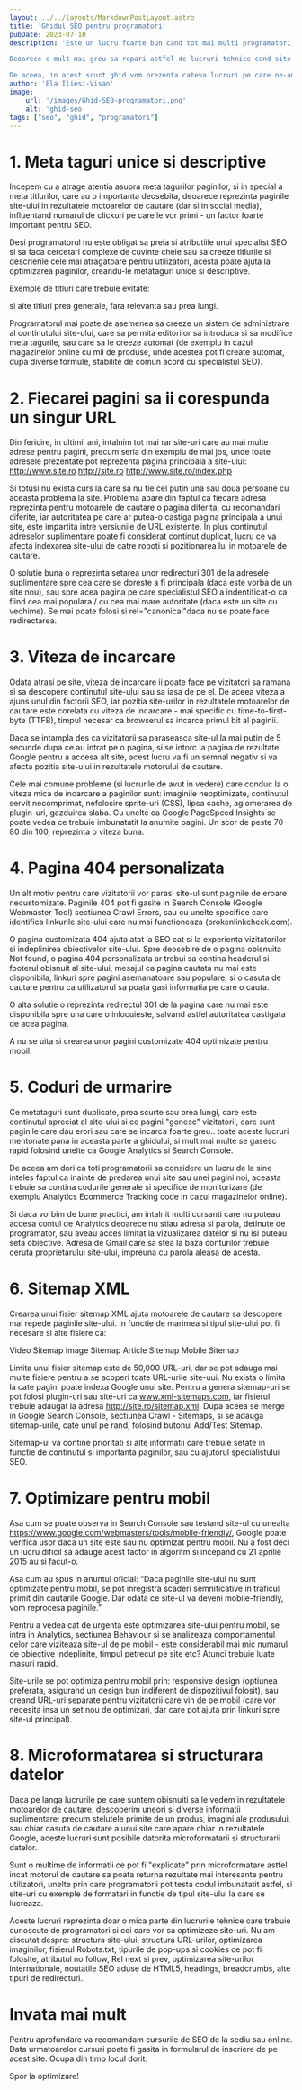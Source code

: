 ```yaml
---
layout: ../../layouts/MarkdownPostLayout.astro
title: 'Ghidul SEO pentru programatori'
pubDate: 2023-07-10
description: 'Este un lucru foarte bun cand tot mai multi programatori, si o parte tot mai mare a CMS-urilor, pun baza optimizarii site-urilor pentru motoarele de cautare, inca de la construirea lor.

Deoarece e mult mai greu sa repari astfel de lucruri tehnice cand site-ul a inceput sa primeasca vizitatori, decat daca s-ar asigura o buna accesibilitate si arhitectura a site-ului chiar de la inceput.

De aceea, in acest scurt ghid vom prezenta cateva lucruri pe care ne-am dori ca toti programatorii sa le cunoasca si sa le respecte la construirea site-urilor: un cod al bunelor practici pentru SEO.'
author: 'Ela Iliesi-Visan'
image:
    url: '/images/Ghid-SEO-programatori.png'
    alt: 'ghid-seo'
tags: ["seo", "ghid", "programatori"]
---
```


# 1. Meta taguri unice si descriptive

Incepem cu a atrage atentia asupra meta tagurilor paginilor, si in special a meta titlurilor, care au o importanta deosebita, deoarece reprezinta paginile site-ului in rezultatele motoarelor de cautare (dar si in social media), influentand numarul de clickuri pe care le vor primi - un factor foarte important pentru SEO.

Desi programatorul nu este obligat sa preia si atributiile unui specialist SEO si sa faca cercetari complexe de cuvinte cheie sau sa creeze titlurile si descrierile cele mai atragatoare pentru utilizatori, acesta poate ajuta la optimizarea paginilor, creandu-le metataguri unice si descriptive.

Exemple de titluri care trebuie evitate:
<title>Home</title>
<title>Brand.ro</title>
si alte titluri prea generale, fara relevanta sau prea lungi.

Programatorul mai poate de asemenea sa creeze un sistem de administrare al continutului site-ului, care sa permita editorilor sa introduca si sa modifice meta tagurile, sau care sa le creeze automat (de exemplu in cazul magazinelor online cu mii de produse, unde acestea pot fi create automat, dupa diverse formule, stabilite de comun acord cu specialistul SEO).

# 2. Fiecarei pagini sa ii corespunda un singur URL

Din fericire, in ultimii ani, intalnim tot mai rar site-uri care au mai multe adrese pentru pagini, precum seria din exemplu de mai jos, unde toate adresele prezentate pot reprezenta pagina principala a site-ului:
http://www.site.ro
http://site.ro
http://www.site.ro/index.php

Si totusi nu exista curs la care sa nu fie cel putin una sau doua persoane cu aceasta problema la site. Problema apare din faptul ca fiecare adresa reprezinta pentru motoarele de cautare o pagina diferita, cu recomandari diferite, iar autoritatea pe care ar putea-o castiga pagina principala a unui site, este impartita intre versiunile de URL existente. In plus continutul adreselor suplimentare poate fi considerat continut duplicat, lucru ce va afecta indexarea site-ului de catre roboti si pozitionarea lui in motoarele de cautare.

O solutie buna o reprezinta setarea unor redirecturi 301 de la adresele suplimentare spre cea care se doreste a fi principala (daca este vorba de un site nou), sau spre acea pagina pe care specialistul SEO a indentificat-o ca fiind cea mai populara / cu cea mai mare autoritate (daca este un site cu vechime). Se mai poate folosi si rel="canonical"daca nu se poate face redirectarea.

# 3. Viteza de incarcare

Odata atrasi pe site, viteza de incarcare ii poate face pe vizitatori sa ramana si sa descopere continutul site-ului sau sa iasa de pe el. De aceea viteza a ajuns unul din factorii SEO, iar pozitia site-urilor in rezultatele motoarelor de cautare este corelata cu viteza de incarcare - mai specific cu time-to-first-byte (TTFB), timpul necesar ca browserul sa incarce primul bit al paginii.

Daca se intampla des ca vizitatorii sa paraseasca site-ul la mai putin de 5 secunde dupa ce au intrat pe o pagina, si se intorc la pagina de rezultate Google pentru a accesa alt site, acest lucru va fi un semnal negativ si va afecta pozitia site-ului in rezultatele motorului de cautare.

Cele mai comune probleme (si lucrurile de avut in vedere) care conduc la o viteza mica de incarcare a paginilor sunt: imaginile neoptimizate, continutul servit necomprimat, nefolosire sprite-uri (CSS), lipsa cache, aglomerarea de plugin-uri, gazduirea slaba. Cu unelte ca Google PageSpeed Insights se poate vedea ce trebuie imbunatatit la anumite pagini. Un scor de peste 70-80 din 100, reprezinta o viteza buna.

# 4. Pagina 404 personalizata

Un alt motiv pentru care vizitatorii vor parasi site-ul sunt paginile de eroare necustomizate. Paginile 404 pot fi gasite in Search Console (Google Webmaster Tool) sectiunea Crawl Errors, sau cu unelte specifice care identifica linkurile site-ului care nu mai functioneaza (brokenlinkcheck.com).

O pagina customizata 404 ajuta atat la SEO cat si la experienta vizitatorilor si indeplinirea obiectivelor site-ului. Spre deosebire de o pagina obisnuita Not found, o pagina 404 personalizata ar trebui sa contina headerul si footerul obisnuit al site-ului, mesajul ca pagina cautata nu mai este disponibila, linkuri spre pagini asemanatoare sau populare, si o casuta de cautare pentru ca utilizatorul sa poata gasi informatia pe care o cauta.

O alta solutie o reprezinta redirectul 301 de la pagina care nu mai este disponibila spre una care o inlocuieste, salvand astfel autoritatea castigata de acea pagina.

A nu se uita si crearea unor pagini customizate 404 optimizate pentru mobil.

# 5. Coduri de urmarire

Ce metataguri sunt duplicate, prea scurte sau prea lungi, care este continutul apreciat al site-ului si ce pagini "gonesc" vizitatorii, care sunt paginile care dau erori sau care se incarca foarte greu.. toate aceste lucruri mentonate pana in aceasta parte a ghidului, si mult mai multe se gasesc rapid folosind unelte ca Google Analytics si Search Console.

De aceea am dori ca toti programatorii sa considere un lucru de la sine inteles faptul ca inainte de predarea unui site sau unei pagini noi, aceasta trebuie sa contina codurile generale si specifice de monitorizare (de exemplu Analytics Ecommerce Tracking code in cazul magazinelor online).

Si daca vorbim de bune practici, am intalnit multi cursanti care nu puteau accesa contul de Analytics deoarece nu stiau adresa si parola, detinute de programator, sau aveau acces limitat la vizualizarea datelor si nu isi puteau seta obiective. Adresa de Gmail care sa stea la baza conturilor trebuie ceruta proprietarului site-ului, impreuna cu parola aleasa de acesta.

# 6. Sitemap XML

Crearea unui fisier sitemap XML ajuta motoarele de cautare sa descopere mai repede paginile site-ului. In functie de marimea si tipul site-ului pot fi necesare si alte fisiere ca:

Video Sitemap
Image Sitemap
Article Sitemap
Mobile Sitemap

Limita unui fisier sitemap este de 50,000 URL-uri, dar se pot adauga mai multe fisiere pentru a se acoperi toate URL-urile site-uui. Nu exista o limita la cate pagini poate indexa Google unui site.
Pentru a genera sitemap-uri se pot folosi plugin-uri sau site-uri ca www.xml-sitemaps.com, iar fisierul trebuie adaugat la adresa http://site.ro/sitemap.xml. Dupa aceea se merge in Google Search Console, sectiunea Crawl - Sitemaps, si se adauga sitemap-urile, cate unul pe rand, folosind butonul Add/Test Sitemap.

Sitemap-ul va contine prioritati si alte informatii care trebuie setate in functie de continutul si importanta paginilor, sau cu ajutorul specialistului SEO.


# 7. Optimizare pentru mobil

Asa cum se poate observa in Search Console sau testand site-ul cu unealta https://www.google.com/webmasters/tools/mobile-friendly/, Google poate verifica usor daca un site este sau nu optimizat pentru mobil. Nu a fost deci un lucru dificil sa adauge acest factor in algoritm si incepand cu 21 aprilie 2015 au si facut-o.

Asa cum au spus in anuntul oficial: “Daca paginile site-ului nu sunt optimizate pentru mobil, se pot inregistra scaderi semnificative in traficul primit din cautarile Google. Dar odata ce site-ul va deveni mobile-friendly, vom reprocesa paginile.”

Pentru a vedea cat de urgenta este optimizarea site-ului pentru mobil, se intra in Analytics, sectiunea Behaviour si se analizeaza comportamentul celor care viziteaza site-ul de pe mobil - este considerabil mai mic numarul de obiective indeplinite, timpul petrecut pe site etc? Atunci trebuie luate masuri rapid.

Site-urile se pot optimiza pentru mobil prin: responsive design (optiunea preferata, asigurand un design bun indiferent de dispozitivul folosit), sau creand URL-uri separate pentru vizitatorii care vin de pe mobil (care vor necesita insa un set nou de optimizari, dar care pot ajuta prin linkuri spre site-ul principal).

# 8. Microformatarea si structurara datelor

Daca pe langa lucrurile pe care suntem obisnuiti sa le vedem in rezultatele motoarelor de cautare, descoperim uneori si diverse informatii suplimentare: precum stelutele primite de un produs, imagini ale produsului, sau chiar casuta de cautare a unui site care apare chiar in rezultatele Google, aceste lucruri sunt posibile datorita microformatarii si structurarii datelor.

Sunt o multime de informatii ce pot fi "explicate" prin microformatare astfel incat motorul de cautare sa poata returna rezultate mai interesante pentru utilizatori, unelte prin care programatorii pot testa codul imbunatatit astfel, si site-uri cu exemple de formatari in functie de tipul site-ului la care se lucreaza.

Aceste lucruri reprezinta doar o mica parte din lucrurile tehnice care trebuie cunoscute de programatori si cei care vor sa optimizeze site-uri. Nu am discutat despre: structura site-ului, structura URL-urilor, optimizarea imaginilor, fisierul Robots.txt, tipurile de pop-ups si cookies ce pot fi folosite, atributul no follow, Rel next si prev, optimizarea site-urilor internationale, noutatile SEO aduse de HTML5, headings, breadcrumbs, alte tipuri de redirecturi..

# Invata mai mult

Pentru aprofundare va recomandam cursurile de SEO de la sediu sau online. Data urmatoarelor cursuri poate fi gasita in formularul de inscriere de pe acest site. Ocupa din timp locul dorit.

Spor la optimizare!
